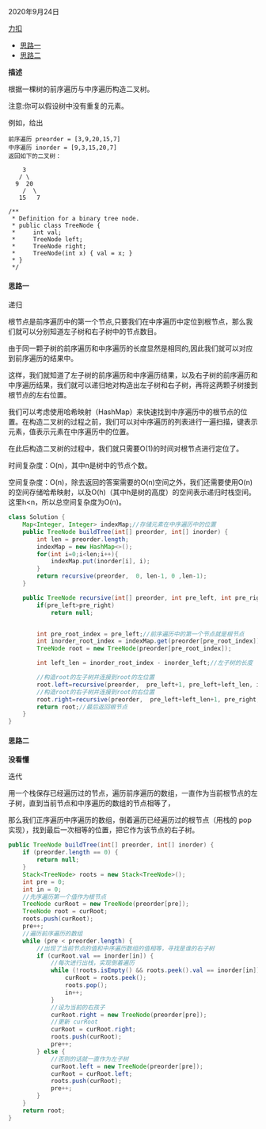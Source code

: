 2020年9月24日

[力扣](https://leetcode-cn.com/problems/construct-binary-tree-from-preorder-and-inorder-traversal/)

- [思路一](#思路一)
- [思路二](#思路二)

**描述**

根据一棵树的前序遍历与中序遍历构造二叉树。

注意:你可以假设树中没有重复的元素。

例如，给出
```
前序遍历 preorder = [3,9,20,15,7]
中序遍历 inorder = [9,3,15,20,7]
返回如下的二叉树：

    3
   / \
  9  20
    /  \
   15   7
```
```
/**
 * Definition for a binary tree node.
 * public class TreeNode {
 *     int val;
 *     TreeNode left;
 *     TreeNode right;
 *     TreeNode(int x) { val = x; }
 * }
 */
```

#### 思路一

递归

根节点是前序遍历中的第一个节点,只要我们在中序遍历中定位到根节点，那么我们就可以分别知道左子树和右子树中的节点数目。

由于同一颗子树的前序遍历和中序遍历的长度显然是相同的,因此我们就可以对应到前序遍历的结果中。

这样，我们就知道了左子树的前序遍历和中序遍历结果，以及右子树的前序遍历和中序遍历结果，我们就可以递归地对构造出左子树和右子树，再将这两颗子树接到根节点的左右位置。

我们可以考虑使用哈希映射（HashMap）来快速找到中序遍历中的根节点的位置。在构造二叉树的过程之前，我们可以对中序遍历的列表进行一遍扫描，键表示元素，值表示元素在中序遍历中的位置。

在此后构造二叉树的过程中，我们就只需要O(1)的时间对根节点进行定位了。

时间复杂度：O(n)，其中n是树中的节点个数。

空间复杂度：O(n)，除去返回的答案需要的O(n)空间之外，我们还需要使用O(n)的空间存储哈希映射，以及O(h)（其中h是树的高度）的空间表示递归时栈空间。这里h<n，所以总空间复杂度为O(n)。

```java
class Solution {
    Map<Integer, Integer> indexMap;//存储元素在中序遍历中的位置
    public TreeNode buildTree(int[] preorder, int[] inorder) {
        int len = preorder.length;
        indexMap = new HashMap<>();
        for(int i=0;i<len;i++){
            indexMap.put(inorder[i], i);
        }
        return recursive(preorder,  0, len-1, 0 ,len-1);
    }

    public TreeNode recursive(int[] preorder, int pre_left, int pre_right, int inorder_left, int inorder_right){
        if(pre_left>pre_right)
            return null;


        int pre_root_index = pre_left;//前序遍历中的第一个节点就是根节点
        int inorder_root_index = indexMap.get(preorder[pre_root_index]);//用哈希表找到中序遍历中根节点的下标
        TreeNode root = new TreeNode(preorder[pre_root_index]);

        int left_len = inorder_root_index - inorder_left;//左子树的长度

        //构造root的左子树并连接到root的左位置
        root.left=recursive(preorder,  pre_left+1, pre_left+left_len, inorder_left, inorder_root_index-1);
        //构造root的右子树并连接到root的右位置
        root.right=recursive(preorder,  pre_left+left_len+1, pre_right, inorder_root_index+1,inorder_right);
        return root;//最后返回根节点
    }
}
```

#### 思路二

**没看懂**

迭代

用一个栈保存已经遍历过的节点，遍历前序遍历的数组，一直作为当前根节点的左子树，直到当前节点和中序遍历的数组的节点相等了，

那么我们正序遍历中序遍历的数组，倒着遍历已经遍历过的根节点（用栈的 pop 实现），找到最后一次相等的位置，把它作为该节点的右子树。


```java
public TreeNode buildTree(int[] preorder, int[] inorder) {
    if (preorder.length == 0) {
        return null;
    }
    Stack<TreeNode> roots = new Stack<TreeNode>();
    int pre = 0;
    int in = 0;
    //先序遍历第一个值作为根节点
    TreeNode curRoot = new TreeNode(preorder[pre]);
    TreeNode root = curRoot;
    roots.push(curRoot);
    pre++;
    //遍历前序遍历的数组
    while (pre < preorder.length) {
        //出现了当前节点的值和中序遍历数组的值相等，寻找是谁的右子树
        if (curRoot.val == inorder[in]) {
            //每次进行出栈，实现倒着遍历
            while (!roots.isEmpty() && roots.peek().val == inorder[in]) {
                curRoot = roots.peek();
                roots.pop();
                in++;
            }
            //设为当前的右孩子
            curRoot.right = new TreeNode(preorder[pre]);
            //更新 curRoot
            curRoot = curRoot.right;
            roots.push(curRoot);
            pre++;
        } else {
            //否则的话就一直作为左子树
            curRoot.left = new TreeNode(preorder[pre]);
            curRoot = curRoot.left;
            roots.push(curRoot);
            pre++;
        }
    }
    return root;
}
```
